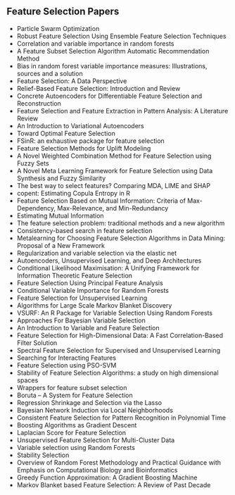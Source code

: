 
<h2>Feature Selection Papers</h2>


<ul>

                             

 <li><a target="_blank" href="https://github.com/manjunath5496/Feature-Selection-Papers/blob/master/fea(1).pdf" style="text-decoration:none;">Particle Swarm Optimization</a></li>

 <li><a target="_blank" href="https://github.com/manjunath5496/Feature-Selection-Papers/blob/master/fea(2).pdf" style="text-decoration:none;">Robust Feature Selection Using Ensemble Feature Selection Techniques</a></li>

<li><a target="_blank" href="https://github.com/manjunath5496/Feature-Selection-Papers/blob/master/fea(3).pdf" style="text-decoration:none;">Correlation and variable importance in random forests</a></li>
 <li><a target="_blank" href="https://github.com/manjunath5496/Feature-Selection-Papers/blob/master/fea(4).pdf" style="text-decoration:none;">A Feature Subset Selection Algorithm Automatic Recommendation Method</a></li>                              
<li><a target="_blank" href="https://github.com/manjunath5496/Feature-Selection-Papers/blob/master/fea(5).pdf" style="text-decoration:none;">Bias in random forest variable importance measures: Illustrations, sources and a solution</a></li>
<li><a target="_blank" href="https://github.com/manjunath5496/Feature-Selection-Papers/blob/master/fea(6).pdf" style="text-decoration:none;">Feature Selection: A Data Perspective</a></li>
 <li><a target="_blank" href="https://github.com/manjunath5496/Feature-Selection-Papers/blob/master/fea(7).pdf" style="text-decoration:none;">Relief-Based Feature Selection: Introduction and Review</a></li>

 <li><a target="_blank" href="https://github.com/manjunath5496/Feature-Selection-Papers/blob/master/fea(8).pdf" style="text-decoration:none;"> Concrete Autoencoders for Differentiable Feature Selection and Reconstruction</a></li>
   <li><a target="_blank" href="https://github.com/manjunath5496/Feature-Selection-Papers/blob/master/fea(9).pdf" style="text-decoration:none;">Feature Selection and Feature Extraction in Pattern Analysis: A Literature Review</a></li>
  
   
 <li><a target="_blank" href="https://github.com/manjunath5496/Feature-Selection-Papers/blob/master/fea(10).pdf" style="text-decoration:none;">An Introduction to
Variational Autoencoders</a></li>                              
<li><a target="_blank" href="https://github.com/manjunath5496/Feature-Selection-Papers/blob/master/fea(11).pdf" style="text-decoration:none;">Toward Optimal Feature Selection</a></li>
<li><a target="_blank" href="https://github.com/manjunath5496/Feature-Selection-Papers/blob/master/fea(12).pdf" style="text-decoration:none;">FSinR: an exhaustive package for feature selection</a></li>
<li><a target="_blank" href="https://github.com/manjunath5496/Feature-Selection-Papers/blob/master/fea(13).pdf" style="text-decoration:none;">Feature Selection Methods for Uplift Modeling</a></li>

<li><a target="_blank" href="https://github.com/manjunath5496/Feature-Selection-Papers/blob/master/fea(14).pdf" style="text-decoration:none;">A Novel Weighted Combination Method for Feature Selection using Fuzzy Sets</a></li>
                              
<li><a target="_blank" href="https://github.com/manjunath5496/Feature-Selection-Papers/blob/master/fea(15).pdf" style="text-decoration:none;">A Novel Meta Learning Framework for Feature Selection using Data Synthesis and Fuzzy Similarity</a></li>

<li><a target="_blank" href="https://github.com/manjunath5496/Feature-Selection-Papers/blob/master/fea(16).pdf" style="text-decoration:none;">The best way to select features?
Comparing MDA, LIME and SHAP</a></li>

  <li><a target="_blank" href="https://github.com/manjunath5496/Feature-Selection-Papers/blob/master/fea(17).pdf" style="text-decoration:none;">copent: Estimating Copula Entropy in R</a></li>   
  
<li><a target="_blank" href="https://github.com/manjunath5496/Feature-Selection-Papers/blob/master/fea(18).pdf" style="text-decoration:none;">Feature Selection Based on Mutual Information: Criteria of Max-Dependency, Max-Relevance, and Min-Redundancy</a></li> 

  
<li><a target="_blank" href="https://github.com/manjunath5496/Feature-Selection-Papers/blob/master/fea(19).pdf" style="text-decoration:none;">Estimating Mutual Information</a></li> 

<li><a target="_blank" href="https://github.com/manjunath5496/Feature-Selection-Papers/blob/master/fea(20).pdf" style="text-decoration:none;">The feature selection problem: traditional methods and a new algorithm</a></li>

<li><a target="_blank" href="https://github.com/manjunath5496/Feature-Selection-Papers/blob/master/fea(21).pdf" style="text-decoration:none;">Consistency-based search in feature selection</a></li>
<li><a target="_blank" href="https://github.com/manjunath5496/Feature-Selection-Papers/blob/master/fea(22).pdf" style="text-decoration:none;">Metalearning for Choosing Feature Selection Algorithms in Data Mining: Proposal of a New Framework</a></li> 
 <li><a target="_blank" href="https://github.com/manjunath5496/Feature-Selection-Papers/blob/master/fea(23).pdf" style="text-decoration:none;">Regularization and variable selection via the elastic net</a></li> 
 

   <li><a target="_blank" href="https://github.com/manjunath5496/Feature-Selection-Papers/blob/master/fea(24).pdf" style="text-decoration:none;">Autoencoders, Unsupervised Learning, and Deep Architectures</a></li>
 
   <li><a target="_blank" href="https://github.com/manjunath5496/Feature-Selection-Papers/blob/master/fea(25).pdf" style="text-decoration:none;">Conditional Likelihood Maximisation: A Unifying Framework for Information Theoretic Feature Selection</a></li>                              
 <li><a target="_blank" href="https://github.com/manjunath5496/Feature-Selection-Papers/blob/master/fea(26).pdf" style="text-decoration:none;">Feature Selection Using Principal Feature Analysis</a></li>
 <li><a target="_blank" href="https://github.com/manjunath5496/Feature-Selection-Papers/blob/master/fea(27).pdf" style="text-decoration:none;">Conditional Variable Importance
for Random Forests</a></li>
   
 
   <li><a target="_blank" href="https://github.com/manjunath5496/Feature-Selection-Papers/blob/master/fea(28).pdf" style="text-decoration:none;">Feature Selection for Unsupervised Learning</a></li>
 
   <li><a target="_blank" href="https://github.com/manjunath5496/Feature-Selection-Papers/blob/master/fea(29).pdf" style="text-decoration:none;">Algorithms for Large Scale Markov Blanket Discovery </a></li>                              

  <li><a target="_blank" href="https://github.com/manjunath5496/Feature-Selection-Papers/blob/master/fea(30).pdf" style="text-decoration:none;">VSURF: An R Package for Variable
Selection Using Random Forests</a></li>
 
   <li><a target="_blank" href="https://github.com/manjunath5496/Feature-Selection-Papers/blob/master/fea(31).pdf" style="text-decoration:none;">Approaches For Bayesian Variable Selection</a></li> 
    <li><a target="_blank" href="https://github.com/manjunath5496/Feature-Selection-Papers/blob/master/fea(32).pdf" style="text-decoration:none;">An Introduction to Variable and Feature Selection</a></li> 

   <li><a target="_blank" href="https://github.com/manjunath5496/Feature-Selection-Papers/blob/master/fea(33).pdf" style="text-decoration:none;">Feature Selection for High-Dimensional Data: A Fast Correlation-Based Filter Solution</a></li>                              

  <li><a target="_blank" href="https://github.com/manjunath5496/Feature-Selection-Papers/blob/master/fea(34).pdf" style="text-decoration:none;">Spectral Feature Selection for
Supervised and Unsupervised Learning</a></li> 
 
  <li><a target="_blank" href="https://github.com/manjunath5496/Feature-Selection-Papers/blob/master/fea(35).pdf" style="text-decoration:none;">Searching for Interacting Features</a></li> 

  <li><a target="_blank" href="https://github.com/manjunath5496/Feature-Selection-Papers/blob/master/fea(36).pdf" style="text-decoration:none;">Feature Selection using PSO-SVM</a></li> 
 
<li><a target="_blank" href="https://github.com/manjunath5496/Feature-Selection-Papers/blob/master/fea(37).pdf" style="text-decoration:none;">Stability of Feature Selection Algorithms: a study on high dimensional spaces</a></li>
 <li><a target="_blank" href="https://github.com/manjunath5496/Feature-Selection-Papers/blob/master/fea(38).pdf" style="text-decoration:none;">Wrappers for feature subset selection</a></li>
<li><a target="_blank" href="https://github.com/manjunath5496/Feature-Selection-Papers/blob/master/fea(39).pdf" style="text-decoration:none;">Boruta – A System for Feature Selection</a></li>
 <li><a target="_blank" href="https://github.com/manjunath5496/Feature-Selection-Papers/blob/master/fea(40).pdf" style="text-decoration:none;">Regression Shrinkage and Selection via the Lasso</a></li>                              
<li><a target="_blank" href="https://github.com/manjunath5496/Feature-Selection-Papers/blob/master/fea(41).pdf" style="text-decoration:none;">Bayesian Network Induction via Local Neighborhoods</a></li>
<li><a target="_blank" href="https://github.com/manjunath5496/Feature-Selection-Papers/blob/master/fea(42).pdf" style="text-decoration:none;">Consistent Feature Selection for Pattern Recognition in Polynomial Time</a></li>
 
  <li><a target="_blank" href="https://github.com/manjunath5496/Feature-Selection-Papers/blob/master/fea(43).pdf" style="text-decoration:none;">Boosting Algorithms as Gradient Descent</a></li>
 <li><a target="_blank" href="https://github.com/manjunath5496/Feature-Selection-Papers/blob/master/fea(44).pdf" style="text-decoration:none;">Laplacian Score for Feature Selection</a></li>
   <li><a target="_blank" href="https://github.com/manjunath5496/Feature-Selection-Papers/blob/master/fea(45).pdf" style="text-decoration:none;">Unsupervised Feature Selection for Multi-Cluster Data</a></li>  
   
<li><a target="_blank" href="https://github.com/manjunath5496/Feature-Selection-Papers/blob/master/fea(46).pdf" style="text-decoration:none;">Variable selection using Random Forests</a></li> 
                             
<li><a target="_blank" href="https://github.com/manjunath5496/Feature-Selection-Papers/blob/master/fea(47).pdf" style="text-decoration:none;">Stability Selection</a></li>
<li><a target="_blank" href="https://github.com/manjunath5496/Feature-Selection-Papers/blob/master/fea(48).pdf" style="text-decoration:none;">Overview of Random Forest Methodology and Practical Guidance with Emphasis on Computational Biology and Bioinformatics</a></li>

<li><a target="_blank" href="https://github.com/manjunath5496/Feature-Selection-Papers/blob/master/fea(49).pdf" style="text-decoration:none;">Greedy Function Approximation: A Gradient Boosting Machine </a></li>
                              
<li><a target="_blank" href="https://github.com/manjunath5496/Feature-Selection-Papers/blob/master/fea(50).pdf" style="text-decoration:none;">Markov Blanket based Feature Selection: A Review of Past Decade</a></li>
</ul>
  
  
  
